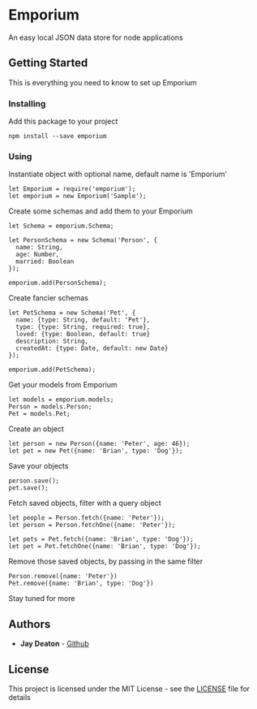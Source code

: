 # Emporium

An easy local JSON data store for node applications

## Getting Started

This is everything you need to know to set up Emporium

### Installing

Add this package to your project

```
npm install --save emporium
```

### Using

Instantiate object with optional name, default name is 'Emporium'

```
let Emporium = require('emporium');
let emporium = new Emporium('Sample');
```

Create some schemas and add them to your Emporium

```
let Schema = emporium.Schema;

let PersonSchema = new Schema('Person', {
  name: String,
  age: Number,
  married: Boolean
});

emporium.add(PersonSchema);
```

Create fancier schemas

```
let PetSchema = new Schema('Pet', {
  name: {type: String, default: 'Pet'},
  type: {type: String, required: true},
  loved: {type: Boolean, default: true}
  description: String,
  createdAt: {type: Date, default: new Date}
});

emporium.add(PetSchema);
```

Get your models from Emporium

```
let models = emporium.models;
Person = models.Person;
Pet = models.Pet;
```

Create an object

```
let person = new Person({name: 'Peter', age: 46});
let pet = new Pet({name: 'Brian', type: 'Dog'});
```

Save your objects

```
person.save();
pet.save();
```

Fetch saved objects, filter with a query object

```
let people = Person.fetch({name: 'Peter'});
let person = Person.fetchOne({name: 'Peter'});

let pets = Pet.fetch({name: 'Brian', type: 'Dog'});
let pet = Pet.fetchOne({name: 'Brian', type: 'Dog'});
```

Remove those saved objects, by passing in the same filter

```
Person.remove({name: 'Peter'})
Pet.remove({name: 'Brian', type: 'Dog'})
```

Stay tuned for more

## Authors

* **Jay Deaton** - [Github](https://github.com/jayrdeaton)

## License

This project is licensed under the MIT License - see the [LICENSE](LICENSE) file for details
